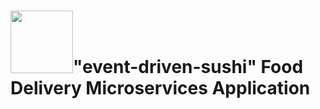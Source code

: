 # <img src="https://icons-for-free.com/iconfiles/png/512/sushi-1320568027512378083.png" width="100" height="100">"event-driven-sushi" Food Delivery Microservices Application
